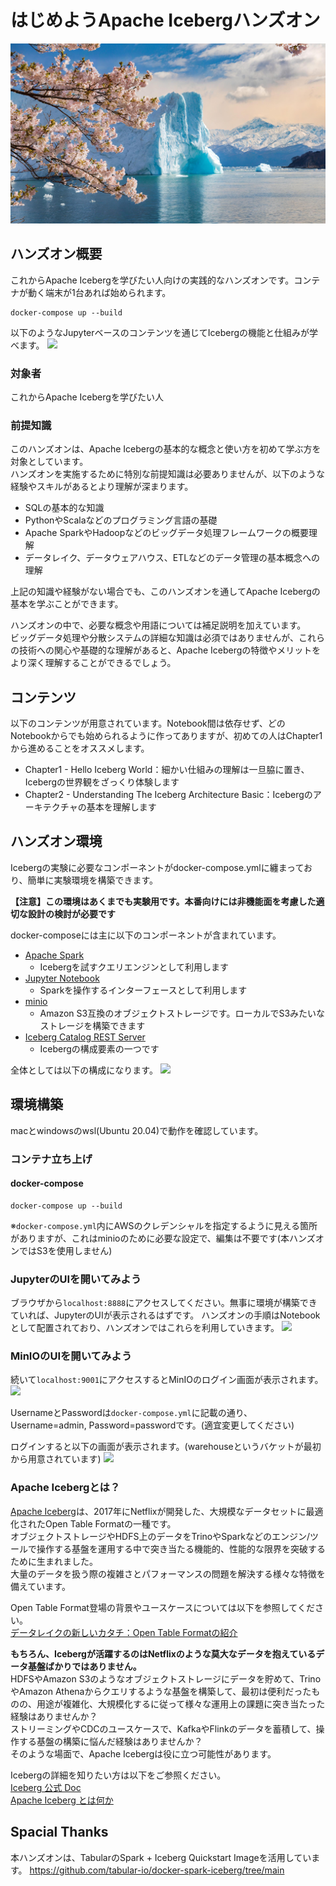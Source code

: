 # はじめようApache Icebergハンズオン
<img src="image/banner.jpg">

## ハンズオン概要
これからApache Icebergを学びたい人向けの実践的なハンズオンです。コンテナが動く端末が1台あれば始められます。
```shell
docker-compose up --build
```

以下のようなJupyterベースのコンテンツを通じてIcebergの機能と仕組みが学べます。
![](https://storage.googleapis.com/zenn-user-upload/dda9998a7f59-20240310.png)

### 対象者
これからApache Icebergを学びたい人
### 前提知識
このハンズオンは、Apache Icebergの基本的な概念と使い方を初めて学ぶ方を対象としています。  
ハンズオンを実施するために特別な前提知識は必要ありませんが、以下のような経験やスキルがあるとより理解が深まります。

- SQLの基本的な知識
- PythonやScalaなどのプログラミング言語の基礎
- Apache SparkやHadoopなどのビッグデータ処理フレームワークの概要理解
- データレイク、データウェアハウス、ETLなどのデータ管理の基本概念への理解

上記の知識や経験がない場合でも、このハンズオンを通してApache Icebergの基本を学ぶことができます。　　

ハンズオンの中で、必要な概念や用語については補足説明を加えています。  
ビッグデータ処理や分散システムの詳細な知識は必須ではありませんが、これらの技術への関心や基礎的な理解があると、Apache Icebergの特徴やメリットをより深く理解することができるでしょう。
## コンテンツ
以下のコンテンツが用意されています。Notebook間は依存せず、どのNotebookからでも始められるように作ってありますが、初めての人はChapter1から進めることをオススメします。

- Chapter1 - Hello Iceberg World：細かい仕組みの理解は一旦脇に置き、Icebergの世界観をざっくり体験します
- Chapter2 - Understanding The Iceberg Architecture Basic：Icebergのアーキテクチャの基本を理解します

## ハンズオン環境
Icebergの実験に必要なコンポーネントがdocker-compose.ymlに纏まっており、簡単に実験環境を構築できます。  
  
**【注意】この環境はあくまでも実験用です。本番向けには非機能面を考慮した適切な設計の検討が必要です**
  
docker-composeには主に以下のコンポーネントが含まれています。

- [Apache Spark](https://spark.apache.org/)
    - Icebergを試すクエリエンジンとして利用します
- [Jupyter Notebook](https://jupyter.org/)
    - Sparkを操作するインターフェースとして利用します
- [minio](https://min.io/)
    - Amazon S3互換のオブジェクトストレージです。ローカルでS3みたいなストレージを構築できます
- [Iceberg Catalog REST Server](https://github.com/tabular-io/iceberg-rest-image)
    - Icebergの構成要素の一つです

全体としては以下の構成になります。
![](https://storage.googleapis.com/zenn-user-upload/2588ec6fe4d4-20240306.jpg)
## 環境構築
macとwindowsのwsl(Ubuntu 20.04)で動作を確認しています。
### コンテナ立ち上げ
#### docker-compose
```shell
docker-compose up --build
```

※`docker-compose.yml`内にAWSのクレデンシャルを指定するように見える箇所がありますが、これはminioのために必要な設定で、編集は不要です(本ハンズオンではS3を使用しません)
### JupyterのUIを開いてみよう
ブラウザから`localhost:8888`にアクセスしてください。無事に環境が構築できていれば、JupyterのUIが表示されるはずです。
ハンズオンの手順はNotebookとして配置されており、ハンズオンではこれらを利用していきます。
![](https://storage.googleapis.com/zenn-user-upload/1c425e0c9366-20240310.png)

### MinIOのUIを開いてみよう
続いて`localhost:9001`にアクセスするとMinIOのログイン画面が表示されます。
![](https://storage.googleapis.com/zenn-user-upload/c3ad32996e93-20240303.png)

UsernameとPasswordは`docker-compose.yml`に記載の通り、Username=admin, Password=passwordです。(適宜変更してください)

ログインすると以下の画面が表示されます。(warehouseというバケットが最初から用意されています)
![](https://storage.googleapis.com/zenn-user-upload/ba13e16faccd-20240303.png)
### Apache Icebergとは？
[Apache Iceberg](https://iceberg.apache.org/)は、2017年にNetflixが開発した、大規模なデータセットに最適化されたOpen Table Formatの一種です。  
オブジェクトストレージやHDFS上のデータをTrinoやSparkなどのエンジン/ツールで操作する基盤を運用する中で突き当たる機能的、性能的な限界を突破するために生まれました。  
大量のデータを扱う際の複雑さとパフォーマンスの問題を解決する様々な特徴を備えています。  

Open Table Format登場の背景やユースケースについては以下を参照してください。  
[データレイクの新しいカタチ：Open Table Formatの紹介](https://bering.hatenadiary.com/entry/2023/07/17/235246)

**もちろん、Icebergが活躍するのはNetflixのような莫大なデータを抱えているデータ基盤ばかりではありません。**  
HDFSやAmazon S3のようなオブジェクトストレージにデータを貯めて、TrinoやAmazon Athenaからクエリするような基盤を構築して、最初は便利だったものの、用途が複雑化、大規模化するに従って様々な運用上の課題に突き当たった経験はありませんか？  
ストリーミングやCDCのユースケースで、KafkaやFlinkのデータを蓄積して、操作する基盤の構築に悩んだ経験はありませんか？  
そのような場面で、Apache Icebergは役に立つ可能性があります。

Icebergの詳細を知りたい方は以下をご参照ください。  
[Iceberg 公式 Doc](https://iceberg.apache.org/docs/latest/)  
[Apache Iceberg とは何か](https://bering.hatenadiary.com/entry/2023/09/24/175953)
## Spacial Thanks
本ハンズオンは、TabularのSpark + Iceberg Quickstart Imageを活用しています。
https://github.com/tabular-io/docker-spark-iceberg/tree/main